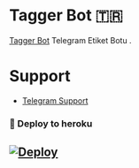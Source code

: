 # Tagger Bot 🇹🇷
[Tagger Bot](https://github.com/MehmetAtes21/Tagger) Telegram Etiket Botu .

# Support 
- [Telegram Support](https://t.me/StarBotKanal)

### 🚀 Deploy to heroku
[![Deploy](https://www.herokucdn.com/deploy/button.svg)](https://heroku.com/deploy?template=https://github.com/kadirtg/parsetiklet47)
-









